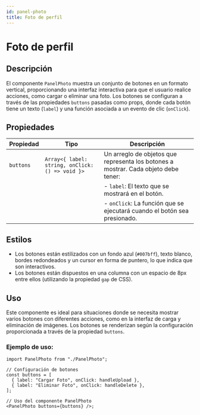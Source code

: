 ```yaml
---
id: panel-photo
title: Foto de perfil
---
```


# Foto de perfil

## Descripción

El componente `PanelPhoto` muestra un conjunto de botones en un formato vertical, proporcionando una interfaz interactiva para que el usuario realice acciones, como cargar o eliminar una foto. Los botones se configuran a través de las propiedades `buttons` pasadas como props, donde cada botón tiene un texto (`label`) y una función asociada a un evento de clic (`onClick`).

## Propiedades

| Propiedad | Tipo                                            | Descripción                                                                         |
| --------- | ----------------------------------------------- | ----------------------------------------------------------------------------------- |
| `buttons` | `Array<{ label: string, onClick: () => void }>` | Un arreglo de objetos que representa los botones a mostrar. Cada objeto debe tener: |
|           |                                                 | - `label`: El texto que se mostrará en el botón.                                    |
|           |                                                 | - `onClick`: La función que se ejecutará cuando el botón sea presionado.            |

## Estilos

- Los botones están estilizados con un fondo azul (`#007bff`), texto blanco, bordes redondeados y un cursor en forma de puntero, lo que indica que son interactivos.
- Los botones están dispuestos en una columna con un espacio de 8px entre ellos (utilizando la propiedad `gap` de CSS).

## Uso

Este componente es ideal para situaciones donde se necesita mostrar varios botones con diferentes acciones, como en la interfaz de carga y eliminación de imágenes. Los botones se renderizan según la configuración proporcionada a través de la propiedad `buttons`.

### Ejemplo de uso:

```tsx
import PanelPhoto from "./PanelPhoto";

// Configuración de botones
const buttons = [
  { label: "Cargar Foto", onClick: handleUpload },
  { label: "Eliminar Foto", onClick: handleDelete },
];

// Uso del componente PanelPhoto
<PanelPhoto buttons={buttons} />;
```
